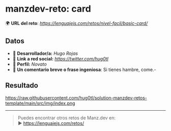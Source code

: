 # manzdev-reto: card

🌍 **URL del reto**: *https://lenguajejs.com/retos/nivel-facil/basic-card/*

## Datos

- 🦄 **Desarrollador/a:** *Hugo Rojas*
- 🐇 **Link a red social:** *https://twitter.com/hug0tl*
- 🦾 **Perfil:** *Novato*
- 💬 **Un comentario breve o frase ingeniosa**: Si tienes hambre, come.*-*

## Resultado 

https://raw.githubusercontent.com/hug0tl/solution-manzdev-retos-template/main/src/img/index.png

---

> Puedes encontrar otros retos de Manz.dev en: <br>▶ https://lenguajejs.com/retos/
